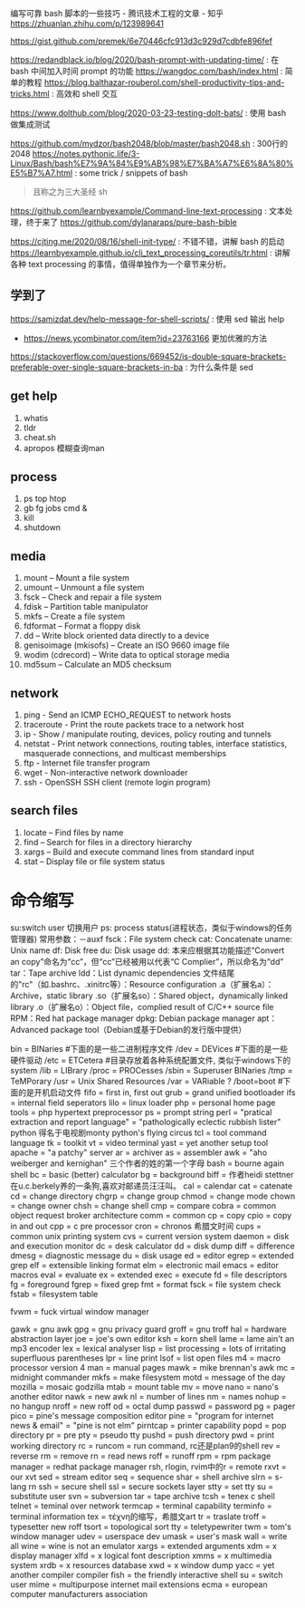 编写可靠 bash 脚本的一些技巧 - 腾讯技术工程的文章 - 知乎
https://zhuanlan.zhihu.com/p/123989641

https://gist.github.com/premek/6e70446cfc913d3c929d7cdbfe896fef

https://redandblack.io/blog/2020/bash-prompt-with-updating-time/ : 在bash 中间加入时间 prompt 的功能
https://wangdoc.com/bash/index.html : 简单的教程
https://blog.balthazar-rouberol.com/shell-productivity-tips-and-tricks.html : 高效和 shell 交互

https://www.dolthub.com/blog/2020-03-23-testing-dolt-bats/ : 使用 bash 做集成测试

https://github.com/mydzor/bash2048/blob/master/bash2048.sh : 300行的2048
https://notes.pythonic.life/3-Linux/Bash/bash%E7%9A%84%E9%AB%98%E7%BA%A7%E6%8A%80%E5%B7%A7.html : some trick / snippets of bash

> 且称之为三大圣经
sh

https://github.com/learnbyexample/Command-line-text-processing : 文本处理，终于来了
https://github.com/dylanaraps/pure-bash-bible

https://cjting.me/2020/08/16/shell-init-type/ : 不错不错，讲解 bash 的启动
https://learnbyexample.github.io/cli_text_processing_coreutils/tr.html : 讲解各种 text processing 的事情，值得单独作为一个章节来分析。

## 学到了
https://samizdat.dev/help-message-for-shell-scripts/ : 使用 sed 输出 help
  - https://news.ycombinator.com/item?id=23763166 更加优雅的方法

https://stackoverflow.com/questions/669452/is-double-square-brackets-preferable-over-single-square-brackets-in-ba : 为什么条件是 sed

## get help
1. whatis
2. tldr
3. cheat.sh
4. apropos 模糊查询man

## process
1. ps top htop
2. gb fg  jobs       cmd &
3. kill
4. shutdown

## media
1. mount – Mount a file system
1. umount – Unmount a file system
1. fsck – Check and repair a file system
1. fdisk – Partition table manipulator
1. mkfs – Create a file system
1. fdformat – Format a floppy disk
1. dd – Write block oriented data directly to a device
1. genisoimage (mkisofs) – Create an ISO 9660 image file
1. wodim (cdrecord) – Write data to optical storage media
1. md5sum – Calculate an MD5 checksum

## network
1. ping - Send an ICMP ECHO\_REQUEST to network hosts
1. traceroute - Print the route packets trace to a network host
1. ip - Show / manipulate routing, devices, policy routing and tunnels
1. netstat - Print network connections, routing tables, interface statistics, masquerade connections, and multicast memberships
1. ftp - Internet file transfer program
1. wget - Non-interactive network downloader
1. ssh - OpenSSH SSH client (remote login program)

## search files
1. locate – Find files by name
1. find – Search for files in a directory hierarchy
1. xargs – Build and execute command lines from standard input
1. stat – Display file or file system status

# 命令缩写
su:switch user 切换用户
ps: process status(进程状态，类似于windows的任务管理器) 常用参数：－auxf
fsck：File system check
cat: Concatenate
uname: Unix name
df: Disk free
du: Disk usage
dd: 本来应根据其功能描述“Convert an copy”命名为“cc”，但“cc”已经被用以代表“C Complier”，所以命名为“dd”
tar：Tape archive
ldd：List dynamic dependencies
文件结尾的"rc"（如.bashrc、.xinitrc等）：Resource configuration
.a（扩展名a）：Archive，static library
.so（扩展名so）：Shared object，dynamically linked library
.o（扩展名o）：Object file，complied result of C/C++ source file
RPM：Red hat package manager
dpkg: Debian package manager
apt：Advanced package tool（Debian或基于Debian的发行版中提供）

bin = BINaries #下面的是一些二进制程序文件
/dev = DEVices  #下面的是一些硬件驱动
/etc = ETCetera #目录存放着各种系统配置文件, 类似于windows下的system
/lib = LIBrary
/proc = PROCesses
/sbin = Superuser BINaries
/tmp = TeMPorary
/usr = Unix Shared Resources
/var = VARiable ?
/boot=boot #下面的是开机启动文件
fifo = first in, first out
grub = grand unified bootloader
ifs = internal field seperators
lilo = linux loader
php = personal home page tools = php hypertext preprocessor
ps = prompt string
perl = "pratical extraction and report language" = "pathologically eclectic rubbish lister"
python 得名于电视剧monty python's flying circus
tcl = tool command language
tk = toolkit
vt = video terminal
yast = yet another setup tool
apache = "a patchy" server
ar = archiver
as = assembler
awk = "aho weiberger and kernighan" 三个作者的姓的第一个字母
bash = bourne again shell
bc = basic (better) calculator
bg = background
biff = 作者heidi stettner在u.c.berkely养的一条狗,喜欢对邮递员汪汪叫。
cal = calendar
cat = catenate
cd = change directory
chgrp = change group
chmod = change mode
chown = change owner
chsh = change shell
cmp = compare
cobra = common object request broker architecture
comm = common
cp = copy
cpio = copy in and out
cpp = c pre processor
cron = chronos 希腊文时间
cups = common unix printing system
cvs = current version system
daemon = disk and execution monitor
dc = desk calculator
dd = disk dump
diff = difference
dmesg = diagnostic message
du = disk usage
ed = editor
egrep = extended grep
elf = extensible linking format
elm = electronic mail
emacs = editor macros
eval = evaluate
ex = extended
exec = execute
fd = file descriptors
fg = foreground
fgrep = fixed grep
fmt = format
fsck = file system check
fstab = filesystem table

fvwm = fuck virtual window manager

gawk = gnu awk
gpg = gnu privacy guard
groff = gnu troff
hal = hardware abstraction layer
joe = joe's own editor
ksh = korn shell
lame = lame ain't an mp3 encoder
lex = lexical analyser
lisp = list processing = lots of irritating superfluous parentheses
lpr = line print
lsof = list open files
m4 = macro processor version 4
man = manual pages
mawk = mike brennan's awk
mc = midnight commander
mkfs = make filesystem
motd = message of the day
mozilla = mosaic godzilla
mtab = mount table
mv = move
nano = nano's another editor
nawk = new awk
nl = number of lines
nm = names
nohup = no hangup
nroff = new roff
od = octal dump
passwd = password
pg = pager
pico = pine's message composition editor
pine = "program for internet news & email" = "pine is not elm"
pirntcap = printer capability
popd = pop directory
pr = pre
pty = pseudo tty
pushd = push directory
pwd = print working directory
rc = runcom = run command, rc还是plan9的shell
rev = reverse
rm = remove
rn = read news
roff = runoff
rpm = rpm package manager = redhat package manager
rsh, rlogin, rvim中的r = remote
rxvt = our xvt
sed = stream editor
seq = sequence
shar = shell archive
slrn = s-lang rn
ssh = secure shell
ssl = secure sockets layer
stty = set tty
su = substitute user
svn = subversion
tar = tape archive
tcsh = tenex c shell
telnet = teminal over network
termcap = terminal capability
terminfo = terminal information
tex = τέχνη的缩写，希腊文art
tr = traslate
troff = typesetter new roff
tsort = topological sort
tty = teletypewriter
twm = tom's window manager
udev = userspace dev
umask = user's mask
wall = write all
wine = wine is not an emulator
xargs = extended arguments
xdm = x display manager
xlfd = x logical font description
xmms = x multimedia system
xrdb = x resources database
xwd = x window dump
yacc = yet another compiler compiler
fish = the friendly interactive shell
su = switch user
mime = multipurpose internet mail extensions
ecma = european computer manufacturers association
